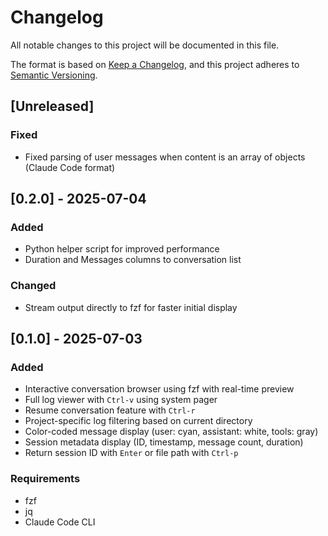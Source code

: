 # Changelog

All notable changes to this project will be documented in this file.

The format is based on [Keep a Changelog](https://keepachangelog.com/en/1.0.0/),
and this project adheres to [Semantic Versioning](https://semver.org/spec/v2.0.0.html).

## [Unreleased]

### Fixed

- Fixed parsing of user messages when content is an array of objects (Claude Code format)

## [0.2.0] - 2025-07-04

### Added

- Python helper script for improved performance
- Duration and Messages columns to conversation list

### Changed

- Stream output directly to fzf for faster initial display

## [0.1.0] - 2025-07-03

### Added

- Interactive conversation browser using fzf with real-time preview
- Full log viewer with `Ctrl-v` using system pager
- Resume conversation feature with `Ctrl-r`
- Project-specific log filtering based on current directory
- Color-coded message display (user: cyan, assistant: white, tools: gray)
- Session metadata display (ID, timestamp, message count, duration)
- Return session ID with `Enter` or file path with `Ctrl-p`

### Requirements

- fzf
- jq
- Claude Code CLI
